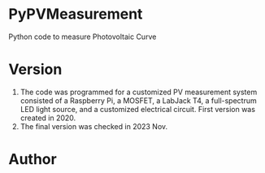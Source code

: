 # PyPVMeasurement
Python code to measure Photovoltaic Curve

# Version
1. The code was programmed for a customized PV measurement system consisted of a Raspberry Pi, a MOSFET, a LabJack T4, a full-spectrum LED light source, and a customized electrical circuit.  First version was created in 2020.
2. The final version was checked in 2023 Nov.

# Author
